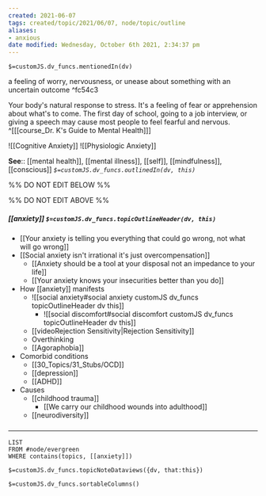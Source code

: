 ```yaml
---
created: 2021-06-07
tags: created/topic/2021/06/07, node/topic/outline
aliases:
- anxious
date modified: Wednesday, October 6th 2021, 2:34:37 pm
---
```

`$=customJS.dv_funcs.mentionedIn(dv)`

a feeling of worry, nervousness, or unease about something with an uncertain outcome ^fc54c3

Your body's natural response to stress. It's a feeling of fear or apprehension about what's to come. The first day of school, going to a job interview, or giving a speech may cause most people to feel fearful and nervous.
 ^[[[course_Dr. K's Guide to Mental Health]]]

 ![[Cognitive Anxiety]]
 ![[Physiologic Anxiety]]
 
**See**:: [[mental health]], [[mental illness]], [[self]], [[mindfulness]], [[conscious]]
*`$=customJS.dv_funcs.outlinedIn(dv, this)`*

%% DO NOT EDIT BELOW %%

%% DO NOT EDIT ABOVE %%
##### [[anxiety]] `$=customJS.dv_funcs.topicOutlineHeader(dv, this)`

- [[Your anxiety is telling you everything that could go wrong, not what will go wrong]]
- [[Social anxiety isn't irrational it's just overcompensation]]
	- [[Anxiety should be a tool at your disposal not an impedance to your life]]
	- [[Your anxiety knows your insecurities better than you do]]
- How [[anxiety]] manifests
	- ![[social anxiety#social anxiety customJS dv_funcs topicOutlineHeader dv this]]
        - ![[social discomfort#social discomfort customJS dv_funcs topicOutlineHeader dv this]]
	- [[videoRejection Sensitivity|Rejection Sensitivity]]
	- Overthinking
	- [[Agoraphobia]]
- Comorbid conditions
	- [[30_Topics/31_Stubs/OCD]]
	- [[depression]]
	- [[ADHD]]
- Causes
	- [[childhood trauma]]
		- [[We carry our childhood wounds into adulthood]]
	- [[neurodiversity]]


### <hr class="dataviews"/>

```dataview
LIST
FROM #node/evergreen 
WHERE contains(topics, [[anxiety]])
```

`$=customJS.dv_funcs.topicNoteDataviews({dv, that:this})`
	
`$=customJS.dv_funcs.sortableColumns()`

